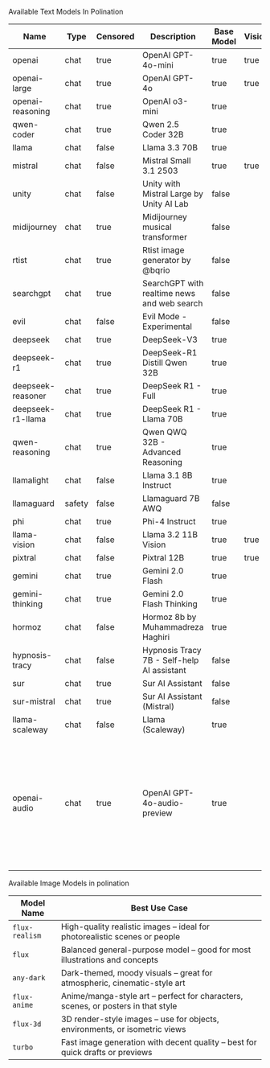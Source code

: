 Available Text Models In Polination

| Name                | Type   | Censored | Description                                     | Base Model | Vision | Reasoning | Provider    | Max Tokens | Audio | Voices                        |
|---------------------|--------|----------|-------------------------------------------------|------------|--------|-----------|-------------|-------------|--------|-------------------------------|
| openai              | chat   | true     | OpenAI GPT-4o-mini                              | true       | true   |           |             |             |        |                               |
| openai-large        | chat   | true     | OpenAI GPT-4o                                   | true       | true   |           |             |             |        |                               |
| openai-reasoning    | chat   | true     | OpenAI o3-mini                                  | true       |        | true      |             |             |        |                               |
| qwen-coder          | chat   | true     | Qwen 2.5 Coder 32B                              | true       |        |           |             |             |        |                               |
| llama               | chat   | false    | Llama 3.3 70B                                   | true       |        |           |             |             |        |                               |
| mistral             | chat   | false    | Mistral Small 3.1 2503                          | true       | true   |           |             |             |        |                               |
| unity               | chat   | false    | Unity with Mistral Large by Unity AI Lab        | false      |        |           |             |             |        |                               |
| midijourney         | chat   | true     | Midijourney musical transformer                 | false      |        |           |             |             |        |                               |
| rtist               | chat   | true     | Rtist image generator by @bqrio                 | false      |        |           |             |             |        |                               |
| searchgpt           | chat   | true     | SearchGPT with realtime news and web search     | false      |        |           |             |             |        |                               |
| evil                | chat   | false    | Evil Mode - Experimental                        | false      |        |           |             |             |        |                               |
| deepseek            | chat   | true     | DeepSeek-V3                                     | true       |        |           |             |             |        |                               |
| deepseek-r1         | chat   | true     | DeepSeek-R1 Distill Qwen 32B                    | true       |        | true      | cloudflare  |             |        |                               |
| deepseek-reasoner   | chat   | true     | DeepSeek R1 - Full                              | true       |        | true      | deepseek    |             |        |                               |
| deepseek-r1-llama   | chat   | true     | DeepSeek R1 - Llama 70B                         | true       |        | true      | scaleway    |             |        |                               |
| qwen-reasoning      | chat   | true     | Qwen QWQ 32B - Advanced Reasoning               | true       |        | true      | groq        |             |        |                               |
| llamalight          | chat   | false    | Llama 3.1 8B Instruct                           | true       |        |           |             | 7168        |        |                               |
| llamaguard          | safety | false    | Llamaguard 7B AWQ                               | false      |        |           | cloudflare  | 4000        |        |                               |
| phi                 | chat   | true     | Phi-4 Instruct                                  | true       |        |           | cloudflare  |             |        |                               |
| llama-vision        | chat   | false    | Llama 3.2 11B Vision                            | true       | true   |           | cloudflare  |             |        |                               |
| pixtral             | chat   | false    | Pixtral 12B                                     | true       | true   |           | scaleway    |             |        |                               |
| gemini              | chat   | true     | Gemini 2.0 Flash                                | true       |        |           | google      |             |        |                               |
| gemini-thinking     | chat   | true     | Gemini 2.0 Flash Thinking                       | true       |        |           | google      |             |        |                               |
| hormoz              | chat   | false    | Hormoz 8b by Muhammadreza Haghiri              | true       |        |           | modal       |             |        |                               |
| hypnosis-tracy      | chat   | false    | Hypnosis Tracy 7B - Self-help AI assistant     | false      |        |           | openai      |             |        |                               |
| sur                 | chat   | true     | Sur AI Assistant                                | false      |        |           |             |             |        |                               |
| sur-mistral         | chat   | true     | Sur AI Assistant (Mistral)                      | false      |        |           |             |             |        |                               |
| llama-scaleway      | chat   | false    | Llama (Scaleway)                                | true       |        |           |             |             |        |                               |
| openai-audio        | chat   | true     | OpenAI GPT-4o-audio-preview                     | true       |        |           |             |             | true   | alloy, echo, fable, onyx, nova, shimmer, coral, verse, ballad, ash, sage, amuch, dan |

Available Image Models in polination


| Model Name     | Best Use Case                                                                 |
|----------------|--------------------------------------------------------------------------------|
| `flux-realism` | High-quality realistic images – ideal for photorealistic scenes or people     |
| `flux`         | Balanced general-purpose model – good for most illustrations and concepts      |
| `any-dark`     | Dark-themed, moody visuals – great for atmospheric, cinematic-style art        |
| `flux-anime`   | Anime/manga-style art – perfect for characters, scenes, or posters in that style|
| `flux-3d`      | 3D render-style images – use for objects, environments, or isometric views     |
| `turbo`        | Fast image generation with decent quality – best for quick drafts or previews  |
